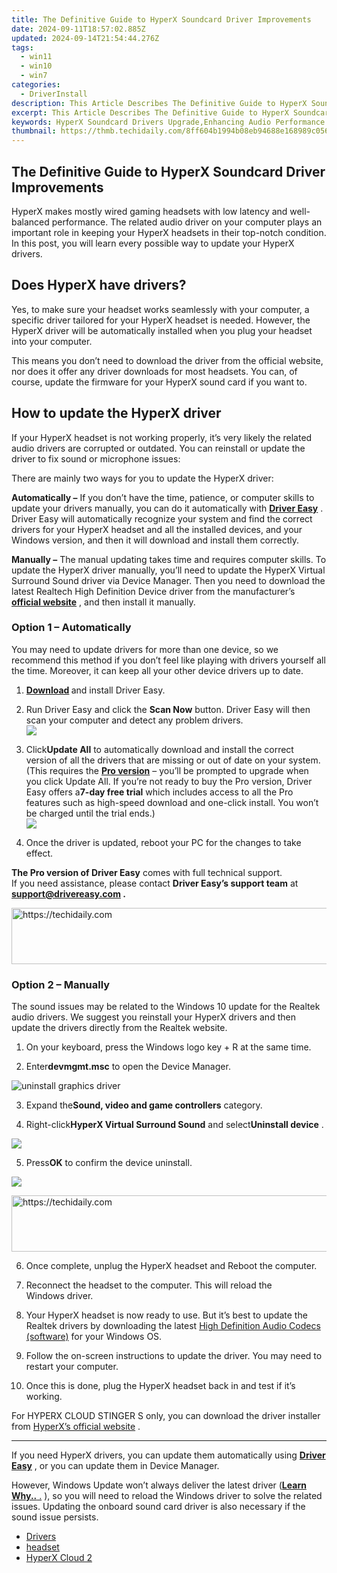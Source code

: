 ```yaml
---
title: The Definitive Guide to HyperX Soundcard Driver Improvements
date: 2024-09-11T18:57:02.885Z
updated: 2024-09-14T21:54:44.276Z
tags:
  - win11
  - win10
  - win7
categories:
  - DriverInstall
description: This Article Describes The Definitive Guide to HyperX Soundcard Driver Improvements
excerpt: This Article Describes The Definitive Guide to HyperX Soundcard Driver Improvements
keywords: HyperX Soundcard Drivers Upgrade,Enhancing Audio Performance with HyperX Drivers,Optimizing HyperX Headset Audio,Advanced HyperX Sound Card Software Features,How to Install HyperX Driver for Better Sound Quality,Latest Developments in HyperX Soundcard Technology,Comprehensive Guide
thumbnail: https://thmb.techidaily.com/8ff604b1994b08eb94688e168989c0566c68ac5579a7ef54ad52cac70e587e21.jpg
---
```


## The Definitive Guide to HyperX Soundcard Driver Improvements

 HyperX makes mostly wired gaming headsets with low latency and well-balanced performance. The related audio driver on your computer plays an important role in keeping your HyperX headsets in their top-notch condition. In this post, you will learn every possible way to update your HyperX drivers.

## Does HyperX have drivers?

 Yes, to make sure your headset works seamlessly with your computer, a specific driver tailored for your HyperX headset is needed. However, the HyperX driver will be automatically installed when you plug your headset into your computer.

 This means you don’t need to download the driver from the official website, nor does it offer any driver downloads for most headsets. You can, of course, update the firmware for your HyperX sound card if you want to.

## How to update the HyperX driver

 If your HyperX headset is not working properly, it’s very likely the related audio drivers are corrupted or outdated. You can reinstall or update the driver to fix sound or microphone issues:

There are mainly two ways for you to update the HyperX driver:

**Automatically –**  If you don’t have the time, patience, or computer skills to update your drivers manually, you can do it automatically with **[Driver Easy](https://tools.techidaily.com/drivereasy/download/)**  . Driver Easy will automatically recognize your system and find the correct drivers for your HyperX headset and all the installed devices, and your Windows version, and then it will download and install them correctly.

**Manually –** The manual updating takes time and requires computer skills. To update the HyperX driver manually, you’ll need to update the HyperX Virtual Surround Sound driver via Device Manager. Then you need to download the latest Realtech High Definition Device driver from the manufacturer’s **[official website](https://www.realtek.com/en/downloads)**  , and then install it manually.

### Option 1 – Automatically

 You may need to update drivers for more than one device, so we recommend this method if you don’t feel like playing with drivers yourself all the time. Moreover, it can keep all your other device drivers up to date.

 1) **[Download](https://tools.techidaily.com/drivereasy/download/) [](https://tools.techidaily.com/drivereasy/download/)**  and install Driver Easy.

 2) Run Driver Easy and click the **Scan Now** button. Driver Easy will then scan your computer and detect any problem drivers.  
![](https://www.drivereasy.com/wp-content/uploads/2024/05/DE-scan-now-6.0.jpg)

 3) Click**Update All** to automatically download and install the correct version of all the drivers that are missing or out of date on your system. (This requires the **[Pro version](https://tools.techidaily.com/drivereasy/download/)**  – you’ll be prompted to upgrade when you click Update All. If you’re not ready to buy the Pro version, Driver Easy offers a**7-day free trial** which includes access to all the Pro features such as high-speed download and one-click install. You won’t be charged until the trial ends.)  
![](https://www.drivereasy.com/wp-content/uploads/2021/04/de-update-all-Realtek-Audio.jpg)

 4) Once the driver is updated, reboot your PC for the changes to take effect.

**The Pro version of Driver Easy** comes with full technical support.  
 If you need assistance, please contact **Driver Easy’s support team** at **[support@drivereasy.com](mailto:support@drivereasy.com) .**

<!-- affiliate ads begin -->
<a href="https://appsumo.8odi.net/c/5597632/2118321/7443" target="_top" id="2118321">
  <img src="//a.impactradius-go.com/display-ad/7443-2118321" border="0" alt="https://techidaily.com" width="600" height="90"/>
</a>
<img height="0" width="0" src="https://appsumo.8odi.net/i/5597632/2118321/7443" style="position:absolute;visibility:hidden;" border="0" />
<!-- affiliate ads end -->

### Option 2 – Manually

 The sound issues may be related to the Windows 10 update for the Realtek audio drivers. We suggest you reinstall your HyperX drivers and then update the drivers directly from the Realtek website.

1) On your keyboard, press the Windows logo key + R at the same time.

2) Enter**devmgmt.msc** to open the Device Manager.

![uninstall graphics driver](https://images.drivereasy.com/wp-content/uploads/2021/03/device-manager.jpg)

 3) Expand the**Sound, video and game controllers** category.

 4) Right-click**HyperX Virtual Surround Sound** and select**Uninstall device** .

![](https://images.drivereasy.com/wp-content/uploads/2021/04/device-manager-uninstall.png)

 5) Press**OK** to confirm the device uninstall.

![](https://images.drivereasy.com/wp-content/uploads/2021/04/confirm.png)

<!-- affiliate ads begin -->
<a href="https://unicoeye.pxf.io/c/5597632/2134237/18498" target="_top" id="2134237">
  <img src="//a.impactradius-go.com/display-ad/18498-2134237" border="0" alt="https://techidaily.com" width="728" height="90"/>
</a>
<img height="0" width="0" src="https://unicoeye.pxf.io/i/5597632/2134237/18498" style="position:absolute;visibility:hidden;" border="0" />
<!-- affiliate ads end -->

6) Once complete, unplug the HyperX headset and Reboot the computer.

7) Reconnect the headset to the computer. This will reload the  
 Windows driver.

8) Your HyperX headset is now ready to use. But it’s best to update the Realtek drivers by downloading the latest [High Definition Audio Codecs (software)](https://www.realtek.com/en/component/zoo/category/pc-audio-codecs-high-definition-audio-codecs-software) for your Windows OS.

9) Follow the on-screen instructions to update the driver. You may need to restart your computer.

10) Once this is done, plug the HyperX headset back in and test if it’s working.

 For HYPERX CLOUD STINGER S only, you can download the driver installer from [HyperX’s official website](https://www.hyperxgaming.com/spain/en/support/technical/downloads?product=hhss1s-aa&filename=driver%5Finstaller) .

---

 If you need HyperX drivers, you can update them automatically using **[Driver Easy](https://tools.techidaily.com/drivereasy/download/)**  , or you can update them in Device Manager.

 However, Windows Update won’t always deliver the latest driver ([**Learn Why..** .](https://tools.techidaily.com/drivereasy/download/) ), so you will need to reload the Windows driver to solve the related issues. Updating the onboard sound card driver is also necessary if the sound issue persists.

* [Drivers](https://tools.techidaily.com/drivereasy/download/)
* [headset](https://store.drivereasy.com/order/cart.php?PRODS=4731822&QTY=1&AFFILIATE=108875)
* [HyperX Cloud 2](https://store.drivereasy.com/order/cart.php?PRODS=4731822&QTY=1&AFFILIATE=108875)

<ins class="adsbygoogle"
     style="display:block"
     data-ad-format="autorelaxed"
     data-ad-client="ca-pub-7571918770474297"
     data-ad-slot="1223367746"></ins>

<ins class="adsbygoogle"
     style="display:block"
     data-ad-client="ca-pub-7571918770474297"
     data-ad-slot="8358498916"
     data-ad-format="auto"
     data-full-width-responsive="true"></ins>



